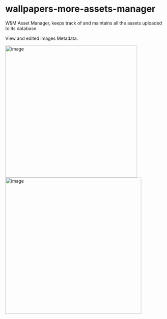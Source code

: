 # wallpapers-more-assets-manager
W&M Asset Manager, keeps track of and maintains all the assets uploaded to its database.

View and edited images Metadata.

<img width="414" alt="image" src="https://user-images.githubusercontent.com/23066085/233460182-93da0189-7f25-4d86-8d0e-d5ea3ce6638d.png">

<img width="427" alt="image" src="https://user-images.githubusercontent.com/23066085/233460367-dbd4c2ec-c9e0-41f2-82cd-98772de264db.png">

